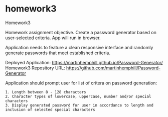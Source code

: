 # homework3
Homework3

Homework assignment objective. Create a password generator based on user-selected criteria. App will run in browser.

Application needs to feature a clean responsive interface and randomly generate passwords that meet established criteria.

Deployed Application: https://martinhemphill.github.io/Password-Generator/
Homework3 Repository URL: https://github.com/martinhemphill/Password-Generator

Application should prompt user for list of critera on password generation:

    1. Length between 8 - 128 characters
    2. Character types of lowercase, uppercase, number and/or special characters
    3. Display generated password for user in accordance to length and inclusion of selected special characters
